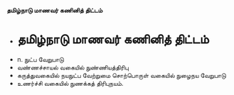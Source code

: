 **தமிழ்நாடு மாணவர் கணினித் திட்டம்**
- # தமிழ்நாடு மாணவர் கணினித் திட்டம்
- n. நுட்ப வேறுபாடு
- வண்ணச்சாயல் வகையில் நுண்ணியத்திரிபு
- கருத்துவகையில் நயநுட்ப வேற்றுமை சொற்பொருள் வகையில் நுழைநய வேறுபாடு
- உணர்ச்சி வகையில் நுணக்கத் திரிபுநயம்.

